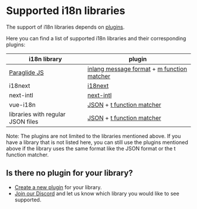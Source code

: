 # Supported i18n libraries

The support of i18n libraries depends on [plugins](/documentation/plugin).

Here you can find a list of supported i18n libraries and their corresponding plugins:

| **i18n library**          | **plugin**     |
| --------------------- | ----------- |
| [Paraglide JS](/m/gerre34r/library-inlang-paraglideJs) | [inlang message format](/m/reootnfj/plugin-inlang-messageFormat) + [m function matcher](/m/632iow21/plugin-inlang-mFunctionMatcher) |
| i18next | [i18next](/m/3i8bor92/plugin-inlang-i18next) |
| next-intl | [next-intl](/m/193hsyds/plugin-inlang-nextIntl) |
| vue-i18n | [JSON](/m/ig84ng0o/plugin-inlang-json) + [t function matcher](/m/698iow33/plugin-inlang-tFunctionMatcher) |
| libraries with regular JSON files | [JSON](/m/ig84ng0o/plugin-inlang-json) + [t function matcher](/m/698iow33/plugin-inlang-tFunctionMatcher) |

Note: The plugins are not limited to the libraries mentioned above. If you have a library that is not listed here, you can still use the plugins mentioned above if the library uses the same format like the JSON format or the t function matcher.

## Is there no plugin for your library?
- [Create a new plugin](/documentation/plugin/guide) for your library.
- [Join our Discord](https://discord.gg/CNPfhWpcAa) and let us know which library you would like to see supported.

